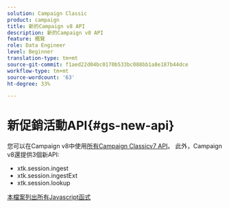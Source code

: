 ```yaml
---
solution: Campaign Classic
product: campaign
title: 新的Campaign v8 API
description: 新的Campaign v8 API
feature: 概覽
role: Data Engineer
level: Beginner
translation-type: tm+mt
source-git-commit: f1aed22d04bc0170b533bc088bb1a8e187b44dce
workflow-type: tm+mt
source-wordcount: '63'
ht-degree: 33%

---
```


# 新促銷活動API{#gs-new-api}

您可以在Campaign v8中使用[所有Campaign Classicv7 API](https://docs.adobe.com/content/help/en/campaign-classic/technicalresources/api/p-1.html)。 此外，Campaign v8還提供3個新API:

* xtk.session.ingest
* xtk.session.ingestExt
* xtk.session.lookup

[本檔案列出所有Javascript函式](https://docs.adobe.com/content/help/en/campaign-classic/technicalresources/api/p-1.html)
